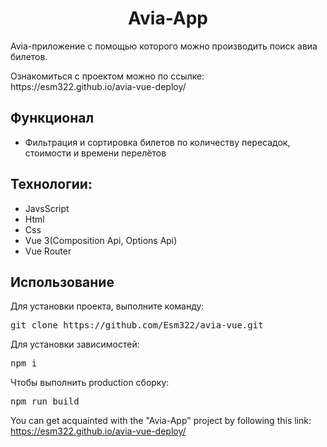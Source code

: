 <h1 align="center">Avia-App</h1>
<p>Avia-приложение с помощью которого можно производить поиск авиа билетов.</p>
<p>Ознакомиться с проектом можно по ссылке: https://esm322.github.io/avia-vue-deploy/</p>
<h2>Функционал</h2>
<ul>
  <li>Фильтрация и сортировка билетов по количеству пересадок, стоимости и времени перелётов</li>
</ul>
<h2>Технологии:</h2>
<ul>
  <li>JavsScript</li>
  <li>Html</li>
  <li>Css</li>
  <li>Vue 3(Composition Api, Options Api)</li>
  <li>Vue Router</li>
</ul>
<h2>Использование</h2>
Для установки проекта, выполните команду:
<pre>git clone https://github.com/Esm322/avia-vue.git</pre>
Для установки зависимостей:
<pre>npm i</pre>
Чтобы выполнить production сборку:
<pre>npm run build</pre>

You can get acquainted with the "Avia-App" project by following this link: https://esm322.github.io/avia-vue-deploy/

